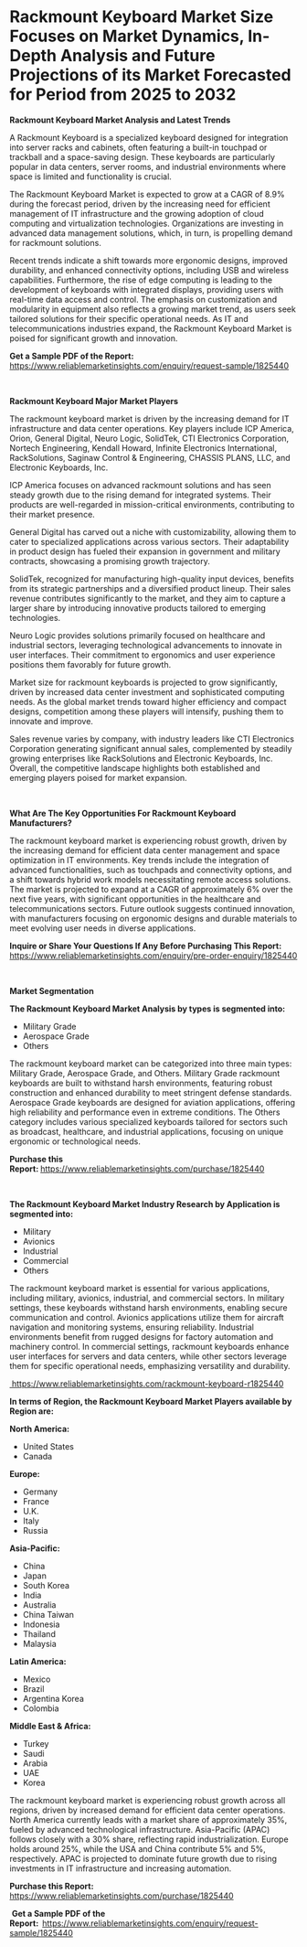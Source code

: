 <p><h1>Rackmount Keyboard Market Size Focuses on Market Dynamics, In-Depth Analysis and Future Projections of its Market Forecasted for Period from 2025 to 2032</h1></p><p><strong>Rackmount Keyboard Market Analysis and Latest Trends</strong></p>
<p><p>A Rackmount Keyboard is a specialized keyboard designed for integration into server racks and cabinets, often featuring a built-in touchpad or trackball and a space-saving design. These keyboards are particularly popular in data centers, server rooms, and industrial environments where space is limited and functionality is crucial. </p><p>The Rackmount Keyboard Market is expected to grow at a CAGR of 8.9% during the forecast period, driven by the increasing need for efficient management of IT infrastructure and the growing adoption of cloud computing and virtualization technologies. Organizations are investing in advanced data management solutions, which, in turn, is propelling demand for rackmount solutions.</p><p>Recent trends indicate a shift towards more ergonomic designs, improved durability, and enhanced connectivity options, including USB and wireless capabilities. Furthermore, the rise of edge computing is leading to the development of keyboards with integrated displays, providing users with real-time data access and control. The emphasis on customization and modularity in equipment also reflects a growing market trend, as users seek tailored solutions for their specific operational needs. As IT and telecommunications industries expand, the Rackmount Keyboard Market is poised for significant growth and innovation.</p></p>
<p><strong>Get a Sample PDF of the Report:&nbsp;</strong> <a href="https://www.reliablemarketinsights.com/enquiry/request-sample/1825440?utm_campaign=3032&utm_medium=2&utm_source=Github&utm_content=ia&utm_term=15042025&utm_id=rackmount-keyboard">https://www.reliablemarketinsights.com/enquiry/request-sample/1825440</a></p>
<p>&nbsp;</p>
<p><strong>Rackmount Keyboard Major Market Players</strong></p>
<p><p>The rackmount keyboard market is driven by the increasing demand for IT infrastructure and data center operations. Key players include ICP America, Orion, General Digital, Neuro Logic, SolidTek, CTI Electronics Corporation, Nortech Engineering, Kendall Howard, Infinite Electronics International, RackSolutions, Saginaw Control & Engineering, CHASSIS PLANS, LLC, and Electronic Keyboards, Inc.</p><p>ICP America focuses on advanced rackmount solutions and has seen steady growth due to the rising demand for integrated systems. Their products are well-regarded in mission-critical environments, contributing to their market presence.</p><p>General Digital has carved out a niche with customizability, allowing them to cater to specialized applications across various sectors. Their adaptability in product design has fueled their expansion in government and military contracts, showcasing a promising growth trajectory.</p><p>SolidTek, recognized for manufacturing high-quality input devices, benefits from its strategic partnerships and a diversified product lineup. Their sales revenue contributes significantly to the market, and they aim to capture a larger share by introducing innovative products tailored to emerging technologies.</p><p>Neuro Logic provides solutions primarily focused on healthcare and industrial sectors, leveraging technological advancements to innovate in user interfaces. Their commitment to ergonomics and user experience positions them favorably for future growth.</p><p>Market size for rackmount keyboards is projected to grow significantly, driven by increased data center investment and sophisticated computing needs. As the global market trends toward higher efficiency and compact designs, competition among these players will intensify, pushing them to innovate and improve.</p><p>Sales revenue varies by company, with industry leaders like CTI Electronics Corporation generating significant annual sales, complemented by steadily growing enterprises like RackSolutions and Electronic Keyboards, Inc. Overall, the competitive landscape highlights both established and emerging players poised for market expansion.</p></p>
<p>&nbsp;</p>
<p><strong>What Are The Key Opportunities For Rackmount Keyboard Manufacturers?</strong></p>
<p><p>The rackmount keyboard market is experiencing robust growth, driven by the increasing demand for efficient data center management and space optimization in IT environments. Key trends include the integration of advanced functionalities, such as touchpads and connectivity options, and a shift towards hybrid work models necessitating remote access solutions. The market is projected to expand at a CAGR of approximately 6% over the next five years, with significant opportunities in the healthcare and telecommunications sectors. Future outlook suggests continued innovation, with manufacturers focusing on ergonomic designs and durable materials to meet evolving user needs in diverse applications.</p></p>
<p><strong>Inquire or Share Your Questions If Any Before Purchasing This Report:</strong> <a href="https://www.reliablemarketinsights.com/enquiry/pre-order-enquiry/1825440?utm_campaign=3032&utm_medium=2&utm_source=Github&utm_content=ia&utm_term=15042025&utm_id=rackmount-keyboard">https://www.reliablemarketinsights.com/enquiry/pre-order-enquiry/1825440</a></p>
<p>&nbsp;</p>
<p><strong>Market Segmentation</strong></p>
<p><strong>The Rackmount Keyboard Market Analysis by types is segmented into:</strong></p>
<p><ul><li>Military Grade</li><li>Aerospace Grade</li><li>Others</li></ul></p>
<p><p>The rackmount keyboard market can be categorized into three main types: Military Grade, Aerospace Grade, and Others. Military Grade rackmount keyboards are built to withstand harsh environments, featuring robust construction and enhanced durability to meet stringent defense standards. Aerospace Grade keyboards are designed for aviation applications, offering high reliability and performance even in extreme conditions. The Others category includes various specialized keyboards tailored for sectors such as broadcast, healthcare, and industrial applications, focusing on unique ergonomic or technological needs.</p></p>
<p><strong>Purchase this Report:&nbsp;</strong><a href="https://www.reliablemarketinsights.com/purchase/1825440?utm_campaign=3032&utm_medium=2&utm_source=Github&utm_content=ia&utm_term=15042025&utm_id=rackmount-keyboard">https://www.reliablemarketinsights.com/purchase/1825440</a></p>
<p>&nbsp;</p>
<p><strong>The Rackmount Keyboard Market Industry Research by Application is segmented into:</strong></p>
<p><ul><li>Military</li><li>Avionics</li><li>Industrial</li><li>Commercial</li><li>Others</li></ul></p>
<p><p>The rackmount keyboard market is essential for various applications, including military, avionics, industrial, and commercial sectors. In military settings, these keyboards withstand harsh environments, enabling secure communication and control. Avionics applications utilize them for aircraft navigation and monitoring systems, ensuring reliability. Industrial environments benefit from rugged designs for factory automation and machinery control. In commercial settings, rackmount keyboards enhance user interfaces for servers and data centers, while other sectors leverage them for specific operational needs, emphasizing versatility and durability.</p></p>
<p><a href="https://www.reliablemarketinsights.com/rackmount-keyboard-r1825440?utm_campaign=3032&utm_medium=2&utm_source=Github&utm_content=ia&utm_term=15042025&utm_id=rackmount-keyboard">&nbsp;https://www.reliablemarketinsights.com/rackmount-keyboard-r1825440</a></p>
<p><strong>In terms of Region, the Rackmount Keyboard Market Players available by Region are:</strong></p>
<p>
    <p> <strong> North America: </strong>
        <ul>
            <li>United States</li>
            <li>Canada</li>
        </ul>
        </p> 
    <p> <strong> Europe: </strong>
        <ul>
            <li>Germany</li>
            <li>France</li>
            <li>U.K.</li>
            <li>Italy</li>
            <li>Russia</li>
        </ul>
        </p> 
    <p> <strong> Asia-Pacific: </strong>
        <ul>
            <li>China</li>
            <li>Japan</li>
            <li>South Korea</li>
            <li>India</li>
            <li>Australia</li>
            <li>China Taiwan</li>
            <li>Indonesia</li>
            <li>Thailand</li>
            <li>Malaysia</li>
        </ul>
        </p> 
    <p> <strong> Latin America: </strong>
        <ul>
            <li>Mexico</li>
            <li>Brazil</li>
            <li>Argentina Korea</li>
            <li>Colombia</li>
        </ul>
        </p> 
    <p> <strong> Middle East & Africa: </strong>
        <ul>
            <li>Turkey</li>
            <li>Saudi</li>
            <li>Arabia</li>
            <li>UAE</li>
            <li>Korea</li>
        </ul>
    </p>
    </p>
<p><p>The rackmount keyboard market is experiencing robust growth across all regions, driven by increased demand for efficient data center operations. North America currently leads with a market share of approximately 35%, fueled by advanced technological infrastructure. Asia-Pacific (APAC) follows closely with a 30% share, reflecting rapid industrialization. Europe holds around 25%, while the USA and China contribute 5% and 5%, respectively. APAC is projected to dominate future growth due to rising investments in IT infrastructure and increasing automation.</p></p>
<p><strong>Purchase this Report: </strong><a href="https://www.reliablemarketinsights.com/purchase/1825440?utm_campaign=3032&utm_medium=2&utm_source=Github&utm_content=ia&utm_term=15042025&utm_id=rackmount-keyboard">https://www.reliablemarketinsights.com/purchase/1825440</a></p>
<p>&nbsp;<strong>Get a Sample PDF of the Report:&nbsp;&nbsp;</strong><a href="https://www.reliablemarketinsights.com/enquiry/request-sample/1825440?utm_campaign=3032&utm_medium=2&utm_source=Github&utm_content=ia&utm_term=15042025&utm_id=rackmount-keyboard">https://www.reliablemarketinsights.com/enquiry/request-sample/1825440</a></p>
<p><strong></strong></p>
<p><p></p><p></p><p></p></p>